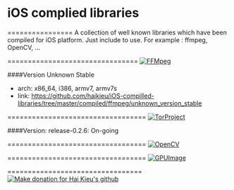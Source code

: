 # iOS complied libraries
================
A collection of well known libraries which have been compiled for iOS platform. Just include to use. For example : ffmpeg, OpenCV, ...

================================
<a href="https://github.com/FFmpeg/FFmpeg" target="_blank"><img src="http://trac.ffmpeg.org/ffmpeg-logo.png" alt="FFMpeg"/></a>

####Version Unknown Stable
  +   arch: x86_64, i386, armv7, armv7s
  +   link: https://github.com/haikieu/iOS-compilled-libraries/tree/master/compiled/ffmpeg/unknown_version_stable
  
==================================
<a href="https://gitweb.torproject.org/tor.git/?h=release-0.2.6"><img src="https://gitweb.torproject.org/static/logo.jpg" alt="TorProject"/></a>

####Version: release-0.2.6: On-going

==================================
<a href="http://opencv.org/"><img src="http://opencv.org/wp-content/themes/opencv/images/logo.png" alt="OpenCV"/></a>

==================================
<a href="https://github.com/BradLarson/GPUImage"><img
src="https://camo.githubusercontent.com/68ce8767f20b6a40f2a695c56396d30234363431/687474703a2f2f73756e7365746c616b65736f6674776172652e636f6d2f73697465732f64656661756c742f66696c65732f475055496d6167654c6f676f2e706e67" alt="GPUImage"/></a>


=================================
<a href="https://www.paypal.com/cgi-bin/webscr?cmd=_s-xclick&hosted_button_id=SLWW2XYDATUYS" target="_blank"><img src="https://www.paypalobjects.com/en_US/i/btn/btn_donateCC_LG.gif" alt="Make donation for Hai Kieu's github"/></a>
